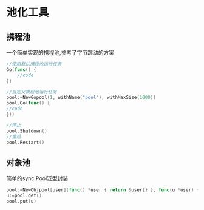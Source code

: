 # 池化工具

## 携程池

一个简单实现的携程池,参考了字节跳动的方案

```go
//使用默认携程池运行任务
Go(func() {
	//code
})

//自定义携程池运行任务
pool:=NewGopool(1, withName("pool"), withMaxSize(1000))
pool.Go(func() {
//code
}))

//停止
pool.Shutdown()
//重启
pool.Restart()
```

## 对象池

简单的sync.Pool泛型封装

```go
pool:=NewObjpool[user](func() *user { return &user{} }, func(u *user) { u.id = nil;u.name="" })
u:=pool.get()
pool.put(u)
```
